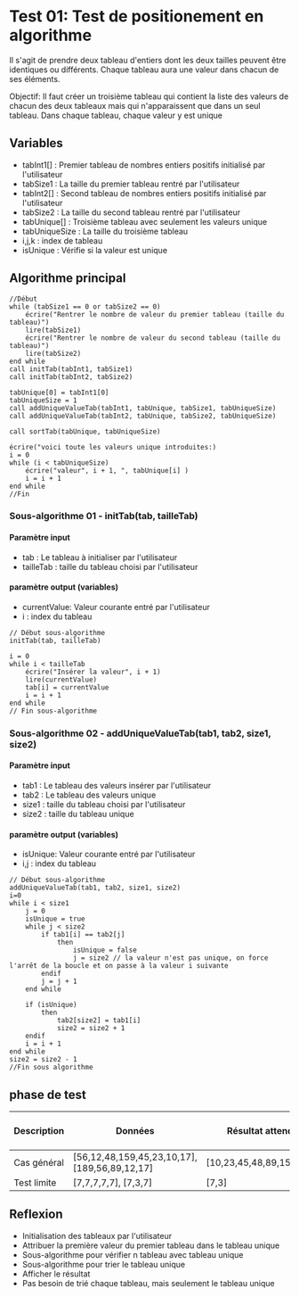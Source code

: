 # Test 01: Test de positionement en algorithme

Il s'agit de prendre deux tableau d'entiers dont les deux tailles peuvent être identiques ou différents.
Chaque tableau aura une valeur dans chacun de ses éléments.

Objectif: Il faut créer un troisième tableau qui contient la liste des valeurs de chacun des deux tableaux mais qui n'apparaissent que dans un seul tableau. Dans chaque tableau, chaque valeur y est unique

## Variables

- tabInt1[] : Premier tableau de nombres entiers positifs initialisé par l'utilisateur
- tabSize1 : La taille du premier tableau rentré par l'utilisateur
- tabInt2[] : Second tableau de nombres entiers positifs initialisé par l'utilisateur
- tabSize2 : La taille du second tableau rentré par l'utilisateur
- tabUnique[] : Troisième tableau avec seulement les valeurs unique
- tabUniqueSize : La taille du troisième tableau
- i,j,k : index de tableau
- isUnique : Vérifie si la valeur est unique

## Algorithme principal

```
//Début
while (tabSize1 == 0 or tabSize2 == 0)
    écrire("Rentrer le nombre de valeur du premier tableau (taille du tableau)")
    lire(tabSize1)
    écrire("Rentrer le nombre de valeur du second tableau (taille du tableau)")
    lire(tabSize2)
end while
call initTab(tabInt1, tabSize1)
call initTab(tabInt2, tabSize2)

tabUnique[0] = tabInt1[0]
tabUniqueSize = 1
call addUniqueValueTab(tabInt1, tabUnique, tabSize1, tabUniqueSize)
call addUniqueValueTab(tabInt2, tabUnique, tabSize2, tabUniqueSize)

call sortTab(tabUnique, tabUniqueSize)

écrire("voici toute les valeurs unique introduites:)
i = 0
while (i < tabUniqueSize)
    écrire("valeur", i + 1, ", tabUnique[i] )
    i = i + 1
end while
//Fin
```

### Sous-algorithme 01 - initTab(tab, tailleTab)

#### Paramètre input

- tab : Le tableau à initialiser par l'utilisateur
- tailleTab : taille du tableau choisi par l'utilisateur

#### paramètre output (variables)

- currentValue: Valeur courante entré par l'utilisateur
- i : index du tableau

```
// Début sous-algorithme
initTab(tab, tailleTab)

i = 0
while i < tailleTab
    écrire("Insérer la valeur", i + 1)
    lire(currentValue)
    tab[i] = currentValue
    i = i + 1
end while
// Fin sous-algorithme
```

### Sous-algorithme 02 - addUniqueValueTab(tab1, tab2, size1, size2)

#### Paramètre input

- tab1 : Le tableau des valeurs insérer par l'utilisateur
- tab2 : Le tableau des valeurs unique
- size1 : taille du tableau choisi par l'utilisateur
- size2 : taille du tableau unique

#### paramètre output (variables)

- isUnique: Valeur courante entré par l'utilisateur
- i,j : index du tableau

```
// Début sous-algorithme
addUniqueValueTab(tab1, tab2, size1, size2)
i=0
while i < size1
    j = 0
    isUnique = true
    while j < size2
        if tab1[i] == tab2[j]
            then
                isUnique = false
                j = size2 // la valeur n'est pas unique, on force l'arrêt de la boucle et on passe à la valeur i suivante
        endif
        j = j + 1
    end while

    if (isUnique)
        then
            tab2[size2] = tab1[i]
            size2 = size2 + 1
    endif
    i = i + 1
end while
size2 = size2 - 1
//Fin sous algorithme
```

## phase de test

| Description | Données                                       | Résultat attendu         | Résultat obtenu          | Status du test |
| ----------- | --------------------------------------------- | ------------------------ | ------------------------ | -------------- |
| Cas général | [56,12,48,159,45,23,10,17], [189,56,89,12,17] | [10,23,45,48,89,159,189] | [10,23,45,48,89,159,189] | ok             |
| Test limite | [7,7,7,7,7], [7,3,7]                          | [7,3]                    | [7,3]                    | ok             |

## Reflexion

- Initialisation des tableaux par l'utilisateur
- Attribuer la première valeur du premier tableau dans le tableau unique
- Sous-algorithme pour vérifier n tableau avec tableau unique
- Sous-algorithme pour trier le tableau unique
- Afficher le résultat
- Pas besoin de trié chaque tableau, mais seulement le tableau unique

